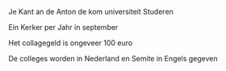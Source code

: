 Je Kant an de Anton de kom universiteit Studeren

Ein Kerker per Jahr in september

Het collagegeld is ongeveer 100 euro

De colleges worden in Nederland en Semite in Engels gegeven

